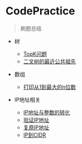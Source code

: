 # CodePractice


> 刷题总结

- 树
  - [TopK问题](CodePractice/树/TopK问题.md)
  - [二叉树的最近公共祖先](CodePractice/树/二叉树的最近公共祖先.md)


- 数组
  - [打印从1到最大的n位数](CodePractice/数组/打印从1到最大的n位数.md)


- IP地址相关
  - [IP地址与整数的转化](CodePractice/IP地址相关/IP地址与整数的转化.md)
  - [验证IP地址](CodePractice/IP地址相关/验证IP地址.md)
  - [复原IP地址](CodePractice/IP地址相关/复原IP地址.md)
  - [IP到CIDR](CodePractice/IP地址相关/IP到CIDR.md) 